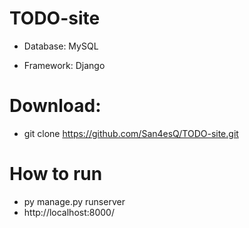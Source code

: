 # TODO-site
* Database: MySQL

* Framework: Django

# Download:
* git clone https://github.com/San4esQ/TODO-site.git

# How to run
* py manage.py runserver
* http://localhost:8000/